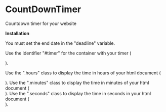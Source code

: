 # CountDownTimer
Countdown timer for your website

**Installation**

You must set the end date in the "deadline" variable.

Use the identifier "#timer" for the container with your timer (<div id = "timer">).
  
Use the ".hours" class to display the time in hours of your html document (<div class = "hours">).
Use the ".minutes" class to display the time in minutes of your html document (<div class = "minutes">).
Use the ".seconds" class to display the time in seconds in your html document (<div class = "seconds">).

